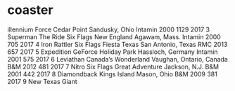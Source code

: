 # coaster
illennium Force	Cedar Point	Sandusky, Ohio	Intamin	2000	1129	2017
3	Superman The Ride	Six Flags New England	Agawam, Mass.	Intamin	2000	705	2017
4	Iron Rattler	Six Flags Fiesta Texas	San Antonio, Texas	RMC	2013	657	2017
5	Expedition GeForce	Holiday Park	Hassloch, Germany	Intamin	2001	575	2017
6	Leviathan	Canada’s Wonderland	Vaughan, Ontario, Canada	B&M	2012	481	2017
7	Nitro	Six Flags Great Adventure	Jackson, N.J.	B&M	2001	442	2017
8	Diamondback	Kings Island	Mason, Ohio	B&M	2009	381	2017
9	New Texas Giant
